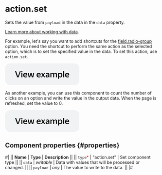 # action.set

Sets the value from `payload` in the data in the `data` property.

[Learn more about working with data](../operations/work-with-data.md).

For example, let's say you want to add shortcuts for the [field.radio-group](field.radio-group.md) option. You need the shortcut to perform the same action as the selected option, which is to set the specified value in the data. To set this action, use `action.set`.

[![image](../_images/buttons/view-example.svg)](https://clck.ru/asRw2)

As another example, you can use this component to count the number of clicks on an option and write the value in the output data. When the page is refreshed, set the value to 0.

[![image](../_images/buttons/view-example.svg)](https://clck.ru/asRwg)

## Component properties {#properties}

#|
|| **Name** | **Type** | **Description** ||
|| `type`<span style="color: red">\*</span> | "action.set" | Set component type ||
|| `data` | _writable_ | Data with values that will be processed or changed. ||
|| `payload` | _any_ | The value to write to the data. ||
|#
